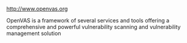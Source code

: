 http://www.openvas.org

OpenVAS is a framework of several services and tools offering a comprehensive and powerful vulnerability scanning and vulnerability management solution
